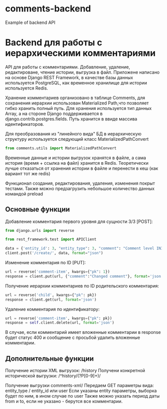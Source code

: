 # comments-backend
Example of backend API

Backend для работы с иерархическими комментариями
=================================================

API для работы с комментариями. Добавление, удаление, редактироване, чтение истории, выгрузка в файл.
Приложене написано на основе Django REST Framework, в качестве базы данных используется PostgreSQL, как временное хранилище
для истории используется Redis.

Хранение комментариев организовано в таблице Comments, для сохранения иерархии использован Materialized Path,что позволяет гибко
хранить полный путь. Для хранения используется тип данных Array, а на стороне Django поддерживается в django.contrib.postgres.fields. Путь хранится в ввиде массива идентификаторов.

Для преобразования из "линейного вида" БД в иерархическую структуру используется следующий класс MaterializedPathConvert
```python
from comments.utils import MaterializedPathConvert
```

Временные данные и истории выгрузок хранятся в файле, а сама история (время + ссылка на файл) хранится в Redis.
Теоретически лучше отказаться от хранения истории в файле и перенести в кеш (как вариант тот же redis)

Функционал создания, редактирования, удаления, изменения покрыт тестами. 
Также можно предзагрузить небольшое количество данных командой preload


Основные функции
----------------

Добавление комментария первого уровня для сущности 3/3 [POST]:
```python 
from django.urls import reverse

from rest_framework.test import APIClient

data = {'entity_id': 3, "entity_type": 3, "comment": "Comment level INIT", "user": 1}
client.post('/create/', data, format="json")
```
Изменение комментария по ID [PUT]:
```python
url = reverse('comment-item', kwargs={"pk": 1})
response = client.put(url, {"comment":"Changed comment"}, format='json')
```
Получение иерархии комментариев по ID родительского комментария:
```python
url = reverse('child', kwargs={"pk": pk})
response = client.get(url, format='json')
```
Удаление комментария по идентификатору:
```python
url = reverse('comment-item', kwargs={"pk": pk})
response = self.client.delete(url, format='json')
```
В случае, если комментарий имеет вложенные комментарии в response будет статус 400 и сообщение с просьбой удалить вложенные комментарии.


Дополнительные функции
----------------------
Получение истории XML выгрузок: /history
Получени конкретной исторической выгрузки: /^history/(?P<pk>[0-9]+)/

Получение выгрузки comments-xml/ 
Передаем GET параметры вида: entity_type / entity_id или user
Если указаны entity параметры, выборка будет по ним, в ином случае по user
Также можно указать период даты from и to, если не указано - берутся все комментарии.




